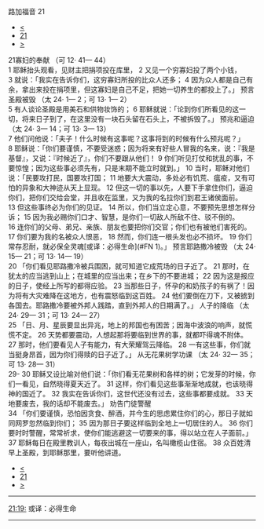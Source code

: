 ﻿





 路加福音 21




* [<](bible/LUK20.md)
* [21](bible/LUK.md)
* [>](bible/LUK22.md)



 
21寡妇的奉献 （可
12·
41—
44）  
1 耶稣抬头观看，见财主把捐项投在库里， 
2 又见一个穷寡妇投了两个小钱， 
3 就说：「我实在告诉你们，这穷寡妇所投的比众人还多； 
4 因为众人都是自己有余，拿出来投在捐项里，但这寡妇是自己不足，把她一切养生的都投上了。」 预言圣殿被毁 （太
24·
1—
2；可
13·
1—
2）  
5 有人谈论圣殿是用美石和供物妆饰的； 
6 耶稣就说：「论到你们所看见的这一切，将来日子到了，在这里没有一块石头留在石头上，不被拆毁了。」 预兆和逼迫 （太
24·
3—
14；可
13·
3—
13）  
7 他们问他说：「夫子！什么时候有这事呢？这事将到的时候有什么预兆呢？」 
8 耶稣说：「你们要谨慎，不要受迷惑；因为将来有好些人冒我的名来，说：『我是基督』，又说：『时候近了』，你们不要跟从他们！ 
9 你们听见打仗和扰乱的事，不要惊惶；因为这些事必须先有，只是末期不能立时就到。」 
10 当时，耶稣对他们说：「民要攻打民，国要攻打国； 
11 地要大大震动，多处必有饥荒、瘟疫，又有可怕的异象和大神迹从天上显现。 
12 但这一切的事以先，人要下手拿住你们，逼迫你们，把你们交给会堂，并且收在监里，又为我的名拉你们到君王诸侯面前。 
13 但这些事终必为你们的见证。 
14 所以，你们当立定心意，不要预先思想怎样分诉； 
15 因为我必赐你们口才、智慧，是你们一切敌人所敌不住、驳不倒的。 
16 连你们的父母、弟兄、亲族、朋友也要把你们交官；你们也有被他们害死的。 
17 你们要为我的名被众人恨恶， 
18 然而，你们连一根头发也必不损坏。 
19 你们常存忍耐，就必保全灵魂[或译：必得生命](#FN
1)。」 预言耶路撒冷被毁 （太
24·
15—
21；可
13·
14—
19）  
20 「你们看见耶路撒冷被兵围困，就可知道它成荒场的日子近了。 
21 那时，在犹太的应当逃到山上；在城里的应当出来；在乡下的不要进城； 
22 因为这是报应的日子，使经上所写的都得应验。 
23 当那些日子，怀孕的和奶孩子的有祸了！因为将有大灾难降在这地方，也有震怒临到这百姓。 
24 他们要倒在刀下，又被掳到各国去。耶路撒冷要被外邦人践踏，直到外邦人的日期满了。」 人子的降临 （太
24·
29—
31；可
13·
24—
27）  
25 「日、月、星辰要显出异兆，地上的邦国也有困苦；因海中波浪的响声，就慌慌不定。 
26 天势都要震动，人想起那将要临到世界的事，就都吓得魂不附体。 
27 那时，他们要看见人子有能力，有大荣耀驾云降临。 
28 一有这些事，你们就当挺身昂首，因为你们得赎的日子近了。」 从无花果树学功课 （太
24·
32—
35；可
13·
28—
31）  
29-
30 耶稣又设比喻对他们说：「你们看无花果树和各样的树；它发芽的时候，你们一看见，自然晓得夏天近了。 
31 这样，你们看见这些事渐渐地成就，也该晓得神的国近了。 
32 我实在告诉你们，这世代还没有过去，这些事都要成就。 
33 天地要废去，我的话却不能废去。」 劝告门徒警醒  
34 「你们要谨慎，恐怕因贪食、醉酒，并今生的思虑累住你们的心，那日子就如同网罗忽然临到你们； 
35 因为那日子要这样临到全地上一切居住的人。 
36 你们要时时警醒，常常祈求，使你们能逃避这一切要来的事，得以站立在人子面前。」 
37 耶稣每日在殿里教训人，每夜出城在一座山，名叫橄榄山住宿。 
38 众百姓清早上圣殿，到耶稣那里，要听他讲道。 
* [<](bible/LUK20.md)
* [21](bible/LUK.md)
* [>](bible/LUK22.md)





---


[21:19:](#V19)
或译：必得生命




---









